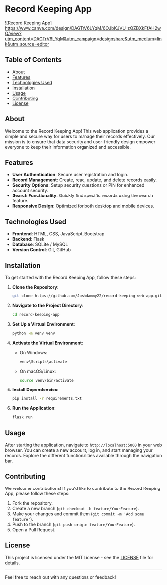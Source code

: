 # Record Keeping App

![Record Keeping App]
https://www.canva.com/design/DAGTrV6LYqM/6OJbKJVU_zQZBXkFfAH2wQ/view?utm_content=DAGTrV6LYqM&utm_campaign=designshare&utm_medium=link&utm_source=editor

## Table of Contents

- [About](#about)
- [Features](#features)
- [Technologies Used](#technologies-used)
- [Installation](#installation)
- [Usage](#usage)
- [Contributing](#contributing)
- [License](#license)

## About

Welcome to the Record Keeping App! This web application provides a simple and secure way for users to manage their records effectively. Our mission is to ensure that data security and user-friendly design empower everyone to keep their information organized and accessible.

## Features

- **User Authentication**: Secure user registration and login.
- **Record Management**: Create, read, update, and delete records easily.
- **Security Options**: Setup security questions or PIN for enhanced account security.
- **Search Functionality**: Quickly find specific records using the search feature.
- **Responsive Design**: Optimized for both desktop and mobile devices.

## Technologies Used

- **Frontend**: HTML, CSS, JavaScript, Bootstrap
- **Backend**: Flask
- **Database**: SQLite / MySQL
- **Version Control**: Git, GitHub

## Installation

To get started with the Record Keeping App, follow these steps:

1. **Clone the Repository**:
    ```bash
    git clone https://github.com/Joshdammy22/record-keeping-web-app.git
    ```
   
2. **Navigate to the Project Directory**:
    ```bash
    cd record-keeping-app
    ```

3. **Set Up a Virtual Environment**:
    ```bash
    python -m venv venv
    ```

4. **Activate the Virtual Environment**:
   - On Windows:
     ```bash
     venv\Scripts\activate
     ```
   - On macOS/Linux:
     ```bash
     source venv/bin/activate
     ```

5. **Install Dependencies**:
    ```bash
    pip install -r requirements.txt
    ```

6. **Run the Application**:
    ```bash
    flask run
    ```

## Usage

After starting the application, navigate to `http://localhost:5000` in your web browser. You can create a new account, log in, and start managing your records. Explore the different functionalities available through the navigation bar.

## Contributing

We welcome contributions! If you'd like to contribute to the Record Keeping App, please follow these steps:

1. Fork the repository.
2. Create a new branch (`git checkout -b feature/YourFeature`).
3. Make your changes and commit them (`git commit -m 'Add some feature'`).
4. Push to the branch (`git push origin feature/YourFeature`).
5. Open a Pull Request.

## License

This project is licensed under the MIT License - see the [LICENSE](LICENSE) file for details.

---

Feel free to reach out with any questions or feedback!

